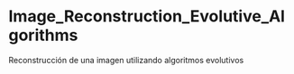 # Image_Reconstruction_Evolutive_Algorithms
Reconstrucción de una imagen utilizando algoritmos evolutivos
